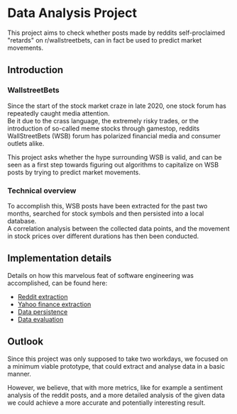 # Data Analysis Project

This project aims to check whether posts made by reddits self-proclaimed "retards" on r/wallstreetbets, can in fact be used to predict market movements. 

## Introduction

### WallstreetBets
Since the start of the stock market craze in late 2020, one stock forum has repeatedly caught media attention.  
Be it due to the crass language, the extremely risky trades, or the introduction of so-called meme stocks through gamestop,
reddits WallStreetBets (WSB) forum has polarized financial media and consumer outlets alike.

This project asks whether the hype surrounding WSB is valid, and can be seen as a first step towards figuring out algorithms to capitalize on WSB posts by trying to predict market movements.

### Technical overview
To accomplish this, WSB posts have been extracted for the past two months, searched for stock symbols and then persisted into a local database.  
A correlation analysis between the collected data points, and the movement in stock prices over different durations has then been conducted.

## Implementation details
Details on how this marvelous feat of software engineering was accomplished, can be found here:
* [Reddit extraction](implementation/reddit_extraction.md)
* [Yahoo finance extraction](implementation/finance.md)
* [Data persistence](implementation/database.md)
* [Data evaluation](implementation/evaluation.md)

## Outlook
Since this project was only supposed to take two workdays, we focused on a minimum viable prototype, that could extract and analyse data in a basic manner.

However, we believe, that with more metrics, like for example a sentiment analysis of the reddit posts, and a more detailed analysis of the given data we could achieve a more accurate and potentially interesting result.